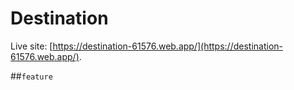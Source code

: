 # Destination

Live site: [https://destination-61576.web.app/](https://destination-61576.web.app/).

##`feature`

